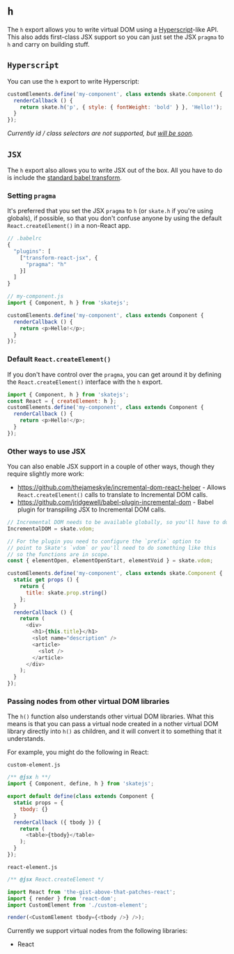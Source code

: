 # `h`

The `h` export allows you to write virtual DOM using a [Hyperscript](https://github.com/dominictarr/hyperscript)-like API. This also adds first-class JSX support so you can just set the JSX `pragma` to `h` and carry on building stuff.



## `Hyperscript`

You can use the `h` export to write Hyperscript:

```js
customElements.define('my-component', class extends skate.Component {
  renderCallback () {
    return skate.h('p', { style: { fontWeight: 'bold' } }, 'Hello!');
  }
});
```

*Currently id / class selectors are not supported, but [will be soon](https://github.com/skatejs/skatejs/issues/807).*



## `JSX`

The `h` export also allows you to write JSX out of the box. All you have to do is include the [standard babel transform](https://babeljs.io/docs/plugins/transform-react-jsx/).



### Setting `pragma`

It's preferred that you set the JSX `pragma` to `h` (or `skate.h` if you're using globals), if possible, so that you don't confuse anyone by using the default `React.createElement()` in a non-React app.

```js
// .babelrc
{
  "plugins": [
    ["transform-react-jsx", {
      "pragma": "h"
    }]
  ]
}

// my-component.js
import { Component, h } from 'skatejs';

customElements.define('my-component', class extends Component {
  renderCallback () {
    return <p>Hello!</p>;
  }
});
```



### Default `React.createElement()`

If you don't have control over the `pragma`, you can get around it by defining the `React.createElement()` interface with the `h` export.

```js
import { Component, h } from 'skatejs';
const React = { createElement: h };
customElements.define('my-component', class extends Component {
  renderCallback () {
    return <p>Hello!</p>;
  }
});
```



### Other ways to use JSX

You can also enable JSX support in a couple of other ways, though they require slightly more work:

- https://github.com/thejameskyle/incremental-dom-react-helper - Allows `React.createElement()` calls to translate to Incremental DOM calls.
- https://github.com/jridgewell/babel-plugin-incremental-dom - Babel plugin for transpiling JSX to Incremental DOM calls.

```js
// Incremental DOM needs to be available globally, so you'll have to do:
IncrementalDOM = skate.vdom;

// For the plugin you need to configure the `prefix` option to
// point to Skate's `vdom` or you'll need to do something like this
// so the functions are in scope.
const { elementOpen, elementOpenStart, elementVoid } = skate.vdom;

customElements.define('my-component', class extends skate.Component {
  static get props () {
    return {
      title: skate.prop.string()
    };
  }
  renderCallback () {
    return (
      <div>
        <h1>{this.title}</h1>
        <slot name="description" />
        <article>
          <slot />
        </article>
      </div>
    );
  }
});
```



### Passing nodes from other virtual DOM libraries

The `h()` function also understands other virtual DOM libraries. What this means is that you can pass a virtual node created in a nother virtual DOM library directly into `h()` as children, and it will convert it to something that it understands.

For example, you might do the following in React:

`custom-element.js`

```js
/** @jsx h **/
import { Component, define, h } from 'skatejs';

export default define(class extends Component {
  static props = {
    tbody: {}
  }
  renderCallback ({ tbody }) {
    return (
      <table>{tbody}</table>
    );
  }
});
```

`react-element.js`

```js
/** @jsx React.createElement */

import React from 'the-gist-above-that-patches-react';
import { render } from 'react-dom';
import CustomElement from './custom-element';

render(<CustomElement tbody={<tbody />} />);
```

Currently we support virtual nodes from the following libraries:

- React
